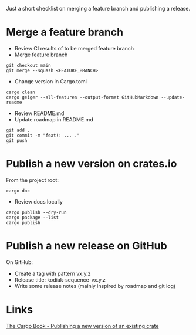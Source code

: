 Just a short checklist on merging a feature branch and publishing a release.

# Merge a feature branch

* Review CI results of to be merged feature branch
* Merge feature branch

```
git checkout main
git merge --squash <FEATURE_BRANCH>
```

* Change version in Cargo.toml

```
cargo clean
cargo geiger --all-features --output-format GitHubMarkdown --update-readme
```
 
* Review README.md
* Update roadmap in README.md

```
git add .
git commit -m "feat!: ... ."
git push
```

# Publish a new version on crates.io

From the project root:

```
cargo doc
```

* Review docs locally

```
cargo publish --dry-run
cargo package --list
cargo publish
```

# Publish a new release on GitHub

On GitHub:

* Create a tag with pattern vx.y.z
* Release title: kodiak-sequence-vx.y.z
* Write some release notes (mainly inspired by roadmap and git log)

# Links

[The Cargo Book - Publishing a new version of an existing crate](https://doc.rust-lang.org/cargo/reference/publishing.html#publishing-a-new-version-of-an-existing-crate)
